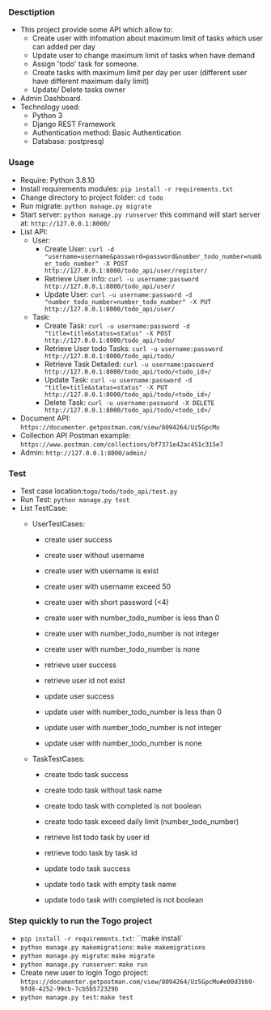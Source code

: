 ### Desctiption
- This project provide some API which allow to:
  - Create user with infomation about maximum limit of tasks which user can added per day
  - Update user to change maximum limit of tasks when have demand
  - Assign 'todo' task for someone.
  - Create tasks with maximum limit per day per user (different user have different maximum daily limit)
  - Update/ Delete tasks owner
- Admin Dashboard.
- Technology used:
  - Python 3
  - Django REST Framework
  - Authentication method: Basic Authentication
  - Database: postpresql
### Usage
- Require: Python 3.8.10
- Install requirements modules: `pip install -r requirements.txt`
- Change directory to project folder: `cd todo`
- Run migrate: `python manage.py migrate`
- Start server: `python manage.py runserver` this command will start server at: `http://127.0.0.1:8000/`
- List API:
  - User:
    - Create User: `curl -d "username=username&password=password&number_todo_number=number_todo_number" -X POST http://127.0.0.1:8000/todo_api/user/register/`
    - Retrieve User info: `curl -u username:password http://127.0.0.1:8000/todo_api/user/`
    - Update User: `curl -u username:password -d "number_todo_number=number_todo_number" -X PUT http://127.0.0.1:8000/todo_api/user/`
  - Task:
    - Create Task: `curl -u username:password -d "title=title&status=status" -X POST http://127.0.0.1:8000/todo_api/todo/`
    - Retrieve User todo Tasks: `curl -u username:password http://127.0.0.1:8000/todo_api/todo/`
    - Retrieve Task Detailed: `curl -u username:password http://127.0.0.1:8000/todo_api/todo/<todo_id>/`
    - Update Task: `curl -u username:password -d "title=title&status=status" -X PUT http://127.0.0.1:8000/todo_api/todo/<todo_id>/`
    - Delete Task: `curl -u username:password -X DELETE http://127.0.0.1:8000/todo_api/todo/<todo_id>/`
- Document API: `https://documenter.getpostman.com/view/8094264/Uz5GpcMu`
- Collection API Postman example: `https://www.postman.com/collections/bf7371e42ac451c315e7`
- Admin: `http://127.0.0.1:8000/admin/`
### Test
- Test case location:`togo/todo/todo_api/test.py`
- Run Test: `python manage.py test`
- List TestCase:
  - UserTestCases:
    - create user success
    - create user without username
    - create user with username is exist
    - create user with username exceed 50
    - create user with short password (<4)
    - create user with number_todo_number is less than 0
    - create user with number_todo_number is not integer
    - create user with number_todo_number is none

    - retrieve user success
    - retrieve user id not exist

    - update user success
    - update user with number_todo_number is less than 0
    - update user with number_todo_number is not integer
    - update user with number_todo_number is none

  - TaskTestCases:
    - create todo task success
    - create todo task without task name
    - create todo task with completed is not boolean
    - create todo task exceed daily limit (number_todo_number)

    - retrieve list todo task by user id
    - retrieve todo task by task id

    - update todo task success
    - update todo task with empty task name
    - update todo task with completed is not boolean

### Step quickly to run the Togo project
- `pip install -r requirements.txt`: ``make install`
- `python manage.py makemigrations`: `make makemigrations`
- `python manage.py migrate`: `make migrate`
- `python manage.py runserver`: `make run`
-  Create new user to login Togo project: `https://documenter.getpostman.com/view/8094264/Uz5GpcMu#e00d3bb9-9fd8-4252-99cb-7cb5b572329b`
- `python manage.py test`: `make test`
